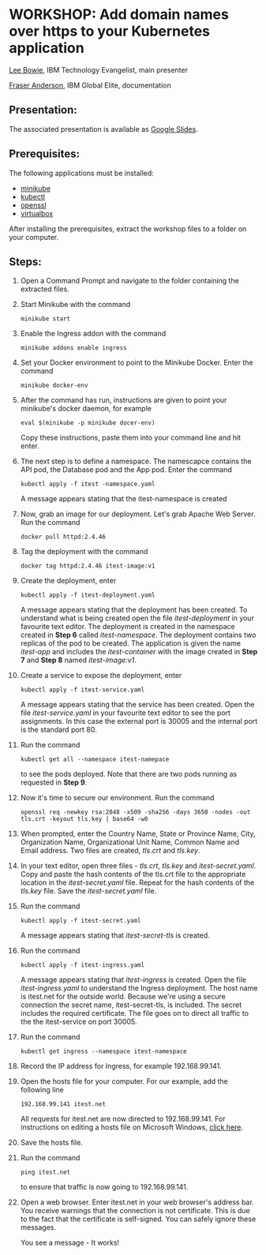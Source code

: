 # WORKSHOP: Add domain names over https to your Kubernetes application

[Lee Bowie](https://www.linkedin.com/in/lee-bowie/), IBM Technology Evangelist, main presenter

[Fraser Anderson](https://www.linkedin.com/in/fraser-anderson-ottawa/), IBM Global Elite, documentation

## Presentation:

The associated presentation is available as [Google Slides](https://ibm.biz/itest-mk8s).

## Prerequisites:

The following applications must be installed:

* [minikube](https://minikube.sigs.k8s.io/docs/) 
* [kubectl](https://kubernetes.io/docs/tasks/tools/install-kubectl/) 
* [openssl](https://wiki.openssl.org/index.php/Binaries)
* [virtualbox](https://www.virtualbox.org/wiki/Downloads)

After installing the prerequisites, extract the workshop files to a folder on your computer.

## Steps:

 1. Open a Command Prompt and navigate to the folder containing the extracted files.
 
 2. Start Minikube with the command
        
        minikube start
 
 3. Enable the Ingress addon with the command
        
        minikube addons enable ingress
 
 4. Set your Docker environment to point to the Minikube Docker. Enter the command
        
        minikube docker-env
        
 5. After the command has run, instructions are given to point your minikube's docker daemon, for example
 
        eval $(minikube -p minikube docer-env)

    Copy these instructions, paste them into your command line and hit enter.
    
 6. The next step is to define a namespace. The namescapce contains the API pod, the Database pod and the App pod. Enter the command
 
        kubectl apply -f itest -namespace.yaml

    A message appears stating that the itest-namespace is created
    
 7. Now, grab an image for our deployment. Let's grab Apache Web Server. Run the command

        docker pull httpd:2.4.46
        
 8. Tag the deployment with the command
 
        docker tag httpd:2.4.46 itest-image:v1
 
 9. Create the deployment, enter 
    
        kubectl apply -f itest-deployment.yaml

    A message appears stating that the deployment has been created. To understand what is being created open the file *itest-deployment* in your favourite text editor. The deployment is created in the namespace created in **Step 6** called *itest-namespace*. The deployment contains two replicas of the pod to be created. The application is given the name *itest-app* and includes the *itest-container* with the image created in **Step 7** and **Step 8** named *itest-image:v1*.
10. Create a service to expose the deployment, enter 
    
        kubectl apply -f itest-service.yaml

    A message appears stating that the service has been created. Open the file *itest-service.yaml* in your favourite text editor to see the port assignments. In this case the external port is 30005 and the internal port is the standard port 80.

11. Run the command 
    
        kubectl get all --namespace itest-namepace 
    
    to see the pods deployed. Note that there are two pods running as requested in **Step 9**.
    
12. Now it's time to secure our environment. Run the command 
    
        openssl req -newkey rsa:2048 -x509 -sha256 -days 3650 -nodes -out tls.crt -keyout tls.key | base64 -w0
        
13.  When prompted, enter the Country Name, State or Province Name, City, Organization Name, Organizational Unit Name, Common Name and Email address. Two files are created, *tls.crt* and *tls.key*.

14. In your text editor, open three files - *tls.crt*, *tls.key* and *itest-secret.yaml*. Copy and paste the hash contents of the tls.crt file to the appropriate location in the *itest-secret.yaml* file. Repeat for the hash contents of the *tls.key* file. Save the *itest-secret.yaml* file.

15. Run the command 
    
        kubectl apply -f itest-secret.yaml

    A message appears stating that *itest-secret-tls* is created.

16. Run the command
    
        kubectl apply -f itest-ingress.yaml

    A message appears stating that *itest-ingress* is created. Open the file *itest-ingress.yaml* to understand the Ingress deployment. The host name is itest.net for the outside world. Because we're using a secure connection the secret name, itest-secret-tls, is included. The secret includes the required certificate. The file goes on to direct all traffic to the the itest-service on port 30005.

17. Run the command
    
        kubectl get ingress --namespace itest-namespace

18. Record the IP address for Ingress, for example 192.168.99.141.

19. Open the hosts file for your computer. For our example, add the following line

        192.168.99.141 itest.net

    All requests for itest.net are now directed to 192.168.99.141. For instructions on editing a hosts file on Microsoft Windows, [click here](https://www.groovypost.com/howto/edit-hosts-file-windows-10/).

20. Save the hosts file.

21. Run the command 

        ping itest.net 

    to ensure that traffic is now going to 192.168.99.141.

22. Open a web browser. Enter itest.net in your web browser's address bar. You receive warnings that the connection is not certificate. This is due to the fact that the certificate is self-signed. You can safely ignore these messages.

    You see a message - It works!
